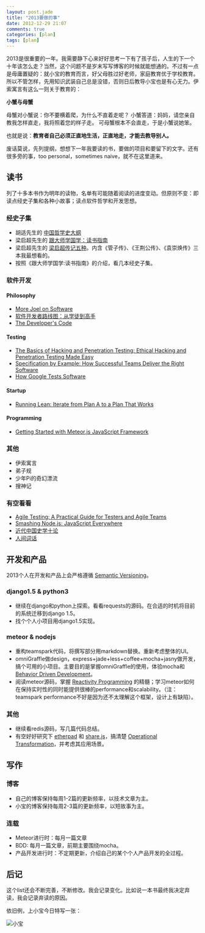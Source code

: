 ```yaml
---
layout: post.jade
title: "2013要做的事"
date: 2012-12-29 21:07
comments: true
categories: [plan]
tags: [plan]
---
```


2013是很重要的一年。我需要静下心来好好思考一下有了孩子后，人生的下一个十年该怎么走？当然，这个问题不是岁末写写博客的时候就能想通的。不过有一点是毋庸置疑的：就小宝的教育而言，好父母胜过好老师，家庭教育优于学校教育。所以不管怎样，先用知识武装自己总是没错，否则日后教导小宝也是有心无力。伊索寓言有这么一则关于教育的：

__小蟹与母蟹__

母蟹对小蟹说：你不要横着爬，为什么不直着走呢？ 小蟹答道：妈妈，请您亲自教我怎样直走，我将照着您的样子走。 可母蟹根本不会直走，于是小蟹说她笨。

也就是说：__教育者自己必须正直地生活，正直地走，才能去教导别人。__

废话莫说，先列提纲，想想下一年我要读的书，要做的项目和要留下的文字。还有很多旁的事，too personal，sometimes naive，就不在这里道来。

<!--more-->

## 读书

列了十多本书作为明年的读物，名单有可能随着阅读的进度变动。但原则不变：即读点经史子集和各种小故事；读点软件哲学和开发思想。

### 经史子集

* 胡适先生的 [中国哲学史大纲](http://www.amazon.cn/gp/product/B0039XN6U6/ref=oh_details_o00_s00_i03)
* 梁启超先生的 [跟大师学国学：读书指南](http://www.amazon.cn/gp/product/B0044KMELK/ref=oh_details_o00_s00_i02)
* 梁启超先生的 [梁启超传记五种](http://www.amazon.cn/gp/product/B001TI53FE/ref=oh_details_o00_s00_i00)。内含《管子传》、《王荆公传》、《袁崇焕传》三本我最想看的。
* 按照《跟大师学国学:读书指南》的介绍，看几本经史子集。

### 软件开发

#### Philosophy

* [More Joel on Software](http://www.amazon.com/More-Joel-Software-Occasionally-Developers/dp/B002KE5SLU/ref=sr_1_1?s=books&ie=UTF8&qid=1356792282&sr=1-1&keywords=more+joel+on+software)
* [软件开发者路线图：从学徒到高手](http://www.amazon.cn/%E8%BD%AF%E4%BB%B6%E5%BC%80%E5%8F%91%E8%80%85%E8%B7%AF%E7%BA%BF%E5%9B%BE-%E4%BB%8E%E5%AD%A6%E5%BE%92%E5%88%B0%E9%AB%98%E6%89%8B-%E8%83%A1%E4%BD%9B/dp/B00418596M/ref=sr_1_1?s=books&ie=UTF8&qid=1356787138&sr=1-1)
* [The Developer's Code](http://www.amazon.com/Developers-Code-Ka-Wai-Cheung/dp/1934356794/ref=sr_1_13?s=books&ie=UTF8&qid=1356789020&sr=1-13&keywords=programming+philosophy)

#### Testing

* [The Basics of Hacking and Penetration Testing: Ethical Hacking and Penetration Testing Made Easy](http://www.amazon.com/Basics-Hacking-Penetration-Testing-Syngress/dp/1597496553/ref=sr_1_5?s=books&ie=UTF8&qid=1356789572&sr=1-5&keywords=testing)
* [Specification by Example: How Successful Teams Deliver the Right Software](http://www.amazon.com/Specification-Example-Successful-Deliver-Software/dp/1617290084/ref=sr_1_2?s=books&ie=UTF8&qid=1356833455&sr=1-2&keywords=BDD)
* [How Google Tests Software](http://www.amazon.com/Google-Tests-Software-James-Whittaker/dp/0321803027/ref=sr_1_6?s=books&ie=UTF8&qid=1356789847&sr=1-6&keywords=unit+testing)

#### Startup

* [Running Lean: Iterate from Plan A to a Plan That Works](http://www.amazon.com/Running-Lean-Iterate-Plan-Works/dp/1449305172/ref=sr_1_10?s=books&ie=UTF8&qid=1356790947&sr=1-10&keywords=startup)

#### Programming

* [Getting Started with Meteor.js JavaScript Framework](http://www.amazon.com/Getting-Meteor-js-JavaScript-Framework-ebook/dp/B00ATYE3Z0/ref=sr_1_1?s=books&ie=UTF8&qid=1356792612&sr=1-1&keywords=meteor)

### 其他

* 伊索寓言
* 弟子规
* 少年Pi的奇幻漂流
* 搜神记

### 有空看看

* [Agile Testing: A Practical Guide for Testers and Agile Teams](http://www.amazon.com/Agile-Testing-Practical-Guide-Testers/dp/0321534468/ref=sr_1_11?s=books&ie=UTF8&qid=1356789847&sr=1-11&keywords=unit+testing)
* [Smashing Node.js: JavaScript Everywhere](http://www.amazon.com/Smashing-Node-js-JavaScript-Everywhere-Magazine/dp/1119962595/ref=sr_1_4?s=books&ie=UTF8&qid=1356791126&sr=1-4&keywords=nodejs)
* [近代中国史学十论](http://www.amazon.cn/%E8%BF%91%E4%BB%A3%E4%B8%AD%E5%9B%BD%E5%8F%B2%E5%AD%A6%E5%8D%81%E8%AE%BA/dp/B0099MT1JG/ref=sr_1_1?ie=UTF8&qid=1356825834&sr=8-1)
* [人间词话](http://www.amazon.cn/s/ref=nb_sb_ss_i_0_4?__mk_zh_CN=%E4%BA%9A%E9%A9%AC%E9%80%8A%E7%BD%91%E7%AB%99&url=search-alias%3Ddigital-text&field-keywords=%E4%BA%BA%E9%97%B4%E8%AF%8D%E8%AF%9D)

## 开发和产品

2013个人在开发和产品上会严格遵循 [Semantic Versioning](http://semver.org/)。

### django1.5 & python3

* 继续在django和python上探索。看看requests的源码。在合适的时机将目前的系统迁移到django 1.5。
* 找个个人小项目用django1.5实现。

### meteor & nodejs

* 重构teamspark代码，将撰写部分用markdown替换。重新考虑整体的UI。
* omniGraffle做design，express+jade+less+coffee+mocha+jasny做开发，搞个可用的小项目。主要目的是掌握omniGraffle的使用，体验mocha和 [Behavior Driven Development](http://en.wikipedia.org/wiki/Behavior-driven_development)。
* 阅读meteor源码，掌握 [Reactivity Programming](http://en.wikipedia.org/wiki/Reactive_programming) 的精髓；学习meteor如何在保持实时性的同时能提供很棒的performance和scalability。（注：teamspark performance不好是因为还不太理解这个框架，设计上有缺陷）。

### 其他

* 继续看redis源码，写几篇代码总结。
* 有空好好研究下 [etherpad](http://http://etherpad.org) 和 [share.js](http://sharejs.org/)，搞清楚 [Operational Transformation](http://en.wikipedia.org/wiki/Operational_transformation)，并考虑其应用场景。

## 写作

### 博客

* 自己的博客保持每周1-2篇的更新频率，以技术文章为主。
* 小宝的博客保持每周2-3篇的更新频率，以短故事为主。

### 连载

* Meteor进行时：每月一篇文章
* BDD: 每月一篇文章，前期主要围绕mocha。
* 产品开发进行时：不定期更新，介绍自己的某个个人产品开发的全过程。

## 后记

这个list还会不断完善，不断修改。我会记录变化。比如说一本书最终我决定弃读，我会记录弃读的原因。

依旧例，上小宝今日特写一张：

![小宝](/assets/img/photos/baby20121230.jpg)





